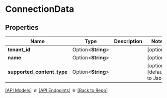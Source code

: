 # ConnectionData

## Properties

Name | Type | Description | Notes
------------ | ------------- | ------------- | -------------
**tenant_id** | Option<**String**> |  | [optional]
**name** | Option<**String**> |  | [optional]
**supported_content_type** | Option<**String**> |  | [optional][default to Json]

[[API Models]](./README.md#documentation-for-models) ☆ [[API Endpoints]](./README.md#documentation-for-api-endpoints) ☆ [[Back to Repo]](./README.md)


